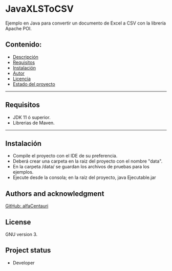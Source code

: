 # JavaXLSToCSV
Ejemplo en Java para convertir un documento de Excel a CSV con la librería Apache POI.

## Contenido:
- [Descripción](https://github.com/alfaCentauri/JavaXLSToCSV#javaxlstocsv)
- [Requisitos](https://github.com/alfaCentauri/JavaXLSToCSV#requisitos)
- [Instalación](https://github.com/alfaCentauri/JavaXLSToCSV#instalaci%C3%B3n)
- [Autor](https://github.com/alfaCentauri/JavaXLSToCSV#authors-and-acknowledgment)
- [Licencia](https://github.com/alfaCentauri/JavaXLSToCSV#license)
- [Estado del proyecto](https://github.com/alfaCentauri/JavaXLSToCSV#project-status)

***

## Requisitos

* JDK 11 ó superior.
* Librerias de Maven.

***

## Instalación
* Compile el proyecto con el IDE de su preferencia.
* Deberá crear una carpeta en la raiz del proyecto con el nombre "data".
* En la carpeta /data/ se guardan los archivos de pruebas para los ejemplos.
* Ejecute desde la consola; en la raíz del proyecto, java Ejecutable.jar

## Authors and acknowledgment
[GitHub: alfaCentauri](https://gitlab.com/alfaCentauri1)

## License
GNU version 3.

## Project status
* Developer
